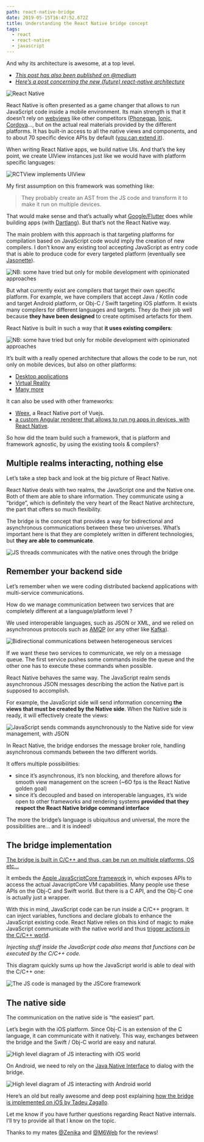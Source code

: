 ```yaml
---
path: react-native-bridge
date: 2019-05-15T16:47:52.672Z
title: Understanding the React Native bridge concept
tags:
  - react
  - react-native
  - javascript
---
```

And why its architecture is awesome, at a top level.

* _[This post has also been published on @medium](https://hackernoon.com/understanding-react-native-bridge-concept-e9526066ddb8)_
* _[Here’s a post concerning the new (future) react-native architecture](../react-native-new-architecture)_

![React Native](/assets/rn.png)

React Native is often presented as a game changer that allows to run JavaScript code inside a mobile environment. Its main strength is that it doesn’t rely on [webviews](https://www.telerik.com/platform-next-level) like other competitors ([Phonegap](https://phonegap.com/), [Ionic](https://ionicframework.com/), [Cordova](https://cordova.apache.org/)…, but on the actual real materials provided by the different platforms. It has built-in access to all the native views and components, and to about 70 specific device APIs by default ([you can extend it](https://facebook.github.io/react-native/docs/native-modules-ios.html)).

When writing React Native apps, we build native UIs. And that’s the key point, we create UIView instances just like we would have with platform specific languages:

![RCTView implements UIView](/assets/xcode.png)

My first assumption on this framework was something like:

> They probably create an AST from the JS code and transform it to make it run on multiple devices.

That would make sense and that’s actually what [Google/Flutter](https://docs.google.com/presentation/d/1cw7A4HbvM_Abv320rVgPVGiUP2msVs7tfGbkgdrTy0I/edit#slide=id.p) does while building apps (with [Dartlang](https://www.dartlang.org/)). But that’s not the React Native way.

The main problem with this approach is that targeting platforms for compilation based on JavaScript code would imply the creation of new compilers. I don’t know any existing tool accepting JavaScript as entry code that is able to produce code for every targeted platform (eventually see [Jasonette](https://jasonette.com/)).

![NB: some have tried but only for mobile development with opinionated approaches](/assets/compiler.png)

But what currently exist are compilers that target their own specific platform. For example, we have compilers that accept Java / Kotlin code and target Android platform, or Obj-C / Swift targeting iOS platform. It exists many compilers for different languages and targets. They do their job well because **they have been designed** to create optimised artefacts for them.

React Native is built in such a way that **it uses existing compilers**:

![NB: some have tried but only for mobile development with opinionated approaches](/assets/cross-compiler.png)

It’s built with a really opened architecture that allows the code to be run, not only on mobile devices, but also on other platforms:

* [Desktop applications](https://github.com/kusti8/proton-native)
* [Virtual Reality](https://facebook.github.io/react-360/)
* [Many more](https://news.ycombinator.com/item?id=16198843)

It can also be used with other frameworks:

* [Weex](https://github.com/alibaba/weex), a React Native port of Vuejs.
* [a custom Angular renderer that allows to run ng apps in devices, with React Native](https://github.com/angular/react-native-renderer).

So how did the team build such a framework, that is platform and framework agnostic, by using the existing tools & compilers?

## Multiple realms interacting, nothing else

Let’s take a step back and look at the big picture of React Native.

React Native deals with two realms, the JavaScript one and the Native one. Both of them are able to share information. They communicate using a “bridge”, which is definitely the very heart of the React Native architecture, the part that offers so much flexibility.

The bridge is the concept that provides a way for bidirectional and asynchronous communications between these two universes. What’s important here is that they are completely written in different technologies, but **they are able to communicate**.

![JS threads communicates with the native ones through the bridge](/assets/distributed.png)

## Remember your backend side

Let’s remember when we were coding distributed backend applications with multi-service communications.

How do we manage communication between two services that are completely different at a language/platform level ?

We used interoperable languages, such as JSON or XML, and we relied on asynchronous protocols such as [AMQP](https://www.amqp.org/about/what) (or any other like [Kafka](https://kafka.apache.org/)).

![Bidirectional communications between heterogeneous services](/assets/broker.png)

If we want these two services to communicate, we rely on a message queue. The first service pushes some commands inside the queue and the other one has to execute these commands when possible.

React Native behaves the same way. The JavaScript realm sends asynchronous JSON messages describing the action the Native part is supposed to accomplish.

For example, the JavaScript side will send information concerning **the views that must be created by the Native side**. When the Native side is ready, it will effectively create the views:

![JavaScript sends commands asynchronously to the Native side for view management, with JSON](/assets/bridge.png)

In React Native, the bridge endorses the message broker role, handling asynchronous commands between the two different worlds.

It offers multiple possibilities:

* since it’s asynchronous, it’s non blocking, and therefore allows for smooth view management on the screen (~6O fps is the React Native golden goal)
* since it’s decoupled and based on interoperable languages, it’s wide open to other frameworks and rendering systems **provided that they respect the React Native bridge command interface**

The more the bridge’s language is ubiquitous and universal, the more the possibilities are… and it is indeed!

## The bridge implementation

[The bridge is built in C/C++ and thus, can be run on multiple platforms, OS etc...](https://github.com/facebook/react-native/blob/81860c59c3453429bb4e70da2c372c92e66e134c/ReactCommon/cxxreact/NativeToJsBridge.cpp#L29)

It embeds the [Apple JavaScriptCore framework](https://developer.apple.com/documentation/javascriptcore) in, which exposes APIs to access the actual JavacriptCore VM capabilities. Many people use these APIs on the Obj-C and Swift world. But there is a C API, and the Obj-C one is actually just a wrapper.

With this in mind, JavaScript code can be run inside a C/C++ program. It can inject variables, functions and declare globals to enhance the JavaScript existing code. React Native relies on this kind of magic to make JavaScript communicate with the native world and thus [trigger actions in the C/C++ world](https://github.com/facebook/react-native/blob/52f431b4bb29062abd8ce20e01a4e60b47151a80/Libraries/BatchedBridge/MessageQueue.js#L254).

_Injecting stuff inside the JavaScript code also means that functions can be executed by the C/C++ code._

This diagram quickly sums up how the JavaScript world is able to deal with the C/C++ one:

![The JS code is managed by the JSCore framework](/assets/js-side.png)

## The native side

The communication on the native side is “the easiest” part.

Let’s begin with the iOS platform. Since Obj-C is an extension of the C language, it can communicate with it natively. This way, exchanges between the bridge and the Swift / Obj-C world are easy and natural.

![High level diagram of JS interacting with iOS world](/assets/ios.png)

On Android, we need to rely on the [Java Native Interface](https://docs.oracle.com/javase/8/docs/technotes/guides/jni/) to dialog with the bridge.

![High level diagram of JS interacting with Android world](/assets/android.png)

Here’s an old but really awesome and deep post explaining [how the bridge is implemented on iOS by Tadeu Zagallo](https://tadeuzagallo.com/blog/react-native-bridge/).

Let me know if you have further questions regarding React Native internals. I’ll try to provide all that I know on the topic.

Thanks to my mates [@Zenika](https://medium.com/@ZenikaIT) and [@M6Web](https://tech.m6web.fr/) for the reviews!
